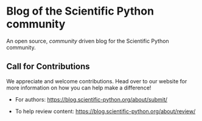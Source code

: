 # Blog of the Scientific Python community

An open source, _community_ driven blog for the Scientific Python community.

## Call for Contributions

We appreciate and welcome contributions. Head over to our website for more
information on how you can help make a difference!

- For authors:
  https://blog.scientific-python.org/about/submit/

- To help review content:
  https://blog.scientific-python.org/about/review/
